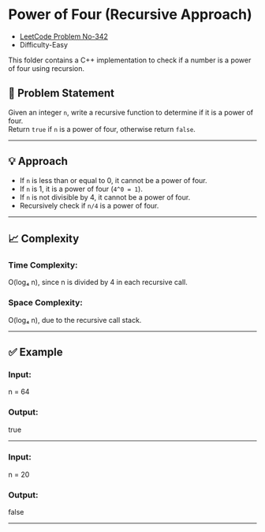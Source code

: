 # Power of Four (Recursive Approach)

- [LeetCode Problem No-342](https://leetcode.com/problems/power-of-four/)
- Difficulty-Easy

This folder contains a C++ implementation to check if a number is a power of four using recursion.

## 📝 Problem Statement

Given an integer `n`, write a recursive function to determine if it is a power of four.  
Return `true` if `n` is a power of four, otherwise return `false`.



---

## 💡 Approach

- If `n` is less than or equal to 0, it cannot be a power of four.
- If `n` is 1, it is a power of four (`4^0 = 1`).
- If `n` is not divisible by 4, it cannot be a power of four.
- Recursively check if `n/4` is a power of four.

---

## 📈 Complexity
### Time Complexity:
 O(log₄ n), since n is divided by 4 in each recursive call.
### Space Complexity:
 O(log₄ n), due to the recursive call stack.

---

## ✅ Example
### Input:
n = 64
### Output:
true

---
### Input:
n = 20
### Output:
false

---